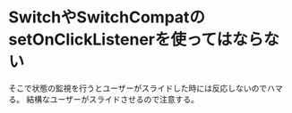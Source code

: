 # SwitchやSwitchCompatのsetOnClickListenerを使ってはならない
そこで状態の監視を行うとユーザーがスライドした時には反応しないのでハマる。
結構なユーザーがスライドさせるので注意する。
